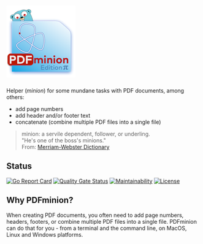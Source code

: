 # ![PDFminion](PDFminion-logo.png)


Helper (_minion_) for some mundane tasks with PDF documents, among others:

* add page numbers
* add header and/or footer text
* concatenate (combine multiple PDF files into a single file)


>  minion: a servile dependent, follower, or underling.<br> 
> "He's one of the boss's minions."<br>
> From: [Merriam-Webster Dictionary](https://www.merriam-webster.com/dictionary/minion)

## Status

[![Go Report Card](https://goreportcard.com/badge/github.com/gernotstarke/PDFminion)](https://goreportcard.com/report/github.com/gernotstarke/PDFminion)
[![Quality Gate Status](https://sonarcloud.io/api/project_badges/measure?project=gernotstarke_PDFminion&metric=alert_status)](https://sonarcloud.io/dashboard?id=gernotstarke_PDFminion)
[![Maintainability](https://api.codeclimate.com/v1/badges/c481ef8142826f71ff65/maintainability)](https://codeclimate.com/github/gernotstarke/PDFminion/maintainability)
[![License](https://img.shields.io/badge/License-Apache%202.0-blue.svg)](https://opensource.org/licenses/Apache-2.0)


## Why PDFminion?

When creating PDF documents, you often need to add page numbers, headers, footers, or combine multiple PDF files into a single file.
PDFminion can do that for you - from a terminal and the command line, on MacOS, Linux and Windows platforms.
